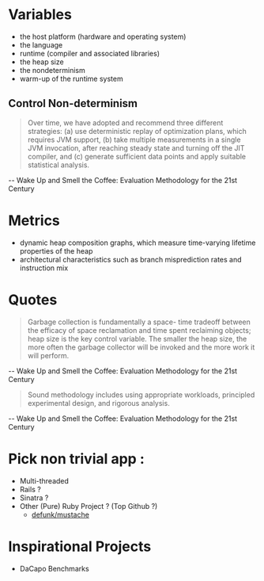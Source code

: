 # Variables

- the host platform (hardware and operating system)
- the language
- runtime (compiler and associated libraries)
- the heap size
- the nondeterminism
- warm-up of the runtime system

## Control Non-determinism

> Over time, we have adopted and recommend three different strategies: (a) use
deterministic replay of optimization plans, which requires JVM support, (b) take
multiple measurements in a single JVM invocation, after reaching steady state
and turning off the JIT compiler, and (c) generate sufficient data points and
apply suitable statistical analysis.

-- Wake Up and Smell the Coffee: Evaluation Methodology for the
21st Century

# Metrics

 - dynamic heap composition graphs, which measure time-varying lifetime
   properties of the heap
 - architectural characteristics such as branch misprediction rates and
   instruction mix

# Quotes

> Garbage collection is fundamentally a space- time tradeoff between the
> efficacy of space reclamation and time spent reclaiming objects; heap size is
> the key control variable. The smaller the heap size, the more often the
> garbage collector will be invoked and the more work it will perform.

-- Wake Up and Smell the Coffee: Evaluation Methodology for the
21st Century

> Sound methodology includes using appropriate workloads, principled
> experimental design, and rigorous analysis.

-- Wake Up and Smell the Coffee: Evaluation Methodology for the
21st Century


# Pick non trivial app :

  - Multi-threaded
  - Rails ?
  - Sinatra ?
  - Other (Pure) Ruby Project ? (Top Github ?)
    - [defunk/mustache](https://github.com/defunkt/mustache)

# Inspirational Projects

 - DaCapo Benchmarks
